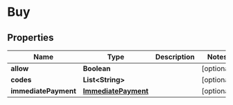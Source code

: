 
# Buy

## Properties
Name | Type | Description | Notes
------------ | ------------- | ------------- | -------------
**allow** | **Boolean** |  |  [optional]
**codes** | **List&lt;String&gt;** |  |  [optional]
**immediatePayment** | [**ImmediatePayment**](ImmediatePayment.md) |  |  [optional]



